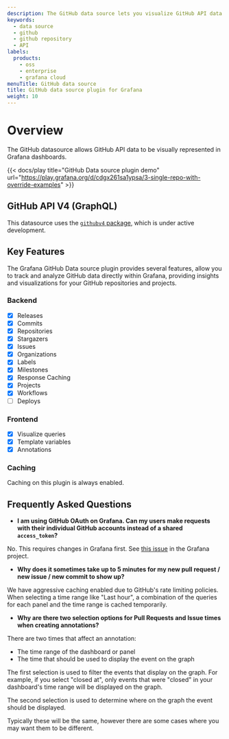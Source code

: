 ```yaml
---
description: The GitHub data source lets you visualize GitHub API data in Grafana dashboards.
keywords:
  - data source
  - github
  - github repository
  - API
labels:
  products:
    - oss
    - enterprise
    - grafana cloud
menuTitle: GitHub data source
title: GitHub data source plugin for Grafana
weight: 10
---
```


# Overview

The GitHub datasource allows GitHub API data to be visually represented in Grafana dashboards.

{{< docs/play title="GitHub Data source plugin demo" url="https://play.grafana.org/d/cdgx261sa1ypsa/3-single-repo-with-override-examples" >}}

## GitHub API V4 (GraphQL)

This datasource uses the [`githubv4` package](https://github.com/shurcooL/githubv4), which is under active development.

## Key Features

The Grafana GitHub Data source plugin provides several features, allow you to track and analyze GitHub data directly within Grafana, providing insights and visualizations for your GitHub repositories and projects.

### Backend

- [x] Releases
- [x] Commits
- [x] Repositories
- [x] Stargazers
- [x] Issues
- [x] Organizations
- [x] Labels
- [x] Milestones
- [x] Response Caching
- [x] Projects
- [x] Workflows
- [ ] Deploys

### Frontend

- [x] Visualize queries
- [x] Template variables
- [x] Annotations

### Caching

Caching on this plugin is always enabled.

## Frequently Asked Questions

- **I am using GitHub OAuth on Grafana. Can my users make requests with their individual GitHub accounts instead of a shared `access_token`?**

No. This requires changes in Grafana first. See [this issue](https://github.com/grafana/grafana/issues/26023) in the Grafana project.

- **Why does it sometimes take up to 5 minutes for my new pull request / new issue / new commit to show up?**

We have aggressive caching enabled due to GitHub's rate limiting policies. When selecting a time range like "Last hour", a combination of the queries for each panel and the time range is cached temporarily.

- **Why are there two selection options for Pull Requests and Issue times when creating annotations?**

There are two times that affect an annotation:

- The time range of the dashboard or panel
- The time that should be used to display the event on the graph

The first selection is used to filter the events that display on the graph. For example, if you select "closed at", only events that were "closed" in your dashboard's time range will be displayed on the graph.

The second selection is used to determine where on the graph the event should be displayed.

Typically these will be the same, however there are some cases where you may want them to be different.
